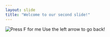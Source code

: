 ```yaml
---
layout: slide
title: "Welcome to our second slide!"
---
```

![Press F for me](https://cdn1.dotesports.com/wp-content/uploads/2018/09/08153731/Untitled.png)
Use the left arrow to go back!
